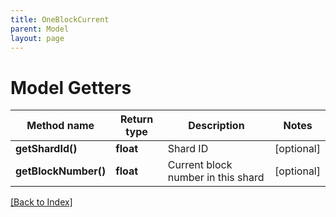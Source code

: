 ```yaml
---
title: OneBlockCurrent
parent: Model
layout: page
---
```


# Model Getters

Method name | Return type | Description | Notes
------------ | ------------- | ------------- | -------------
**getShardId()** | **float** | Shard ID | [optional]
**getBlockNumber()** | **float** | Current block number in this shard | [optional]

[[Back to Index]](../index.md)
